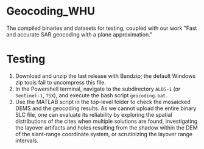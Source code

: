 # Geocoding_WHU
The compiled binaries and datasets for testing, coupled with our work "Fast and accurate SAR geocoding with a plane approximation."

# Testing
1. Download and unzip the last release with Bandzip; the default Windows zip tools fail to uncompress this file.
2. In the Powershell terminal, navigate to the subdirectory `ALOS-1` (or `Sentinel-1`, `TSX`), and execute the bash script `geocoding.bat.`
3. Use the MATLAB script in the top-level folder to check the mosaicked DEMS and the geocoding results. As we cannot upload the entire binary SLC file, one can evaluate its reliability by exploring the spatial distributions of the cites when multiple solutions are found, investigating the layover artifacts and holes resulting from the shadow within the DEM of the slant-range coordinate system, or scrutinizing the layover range intervals.
